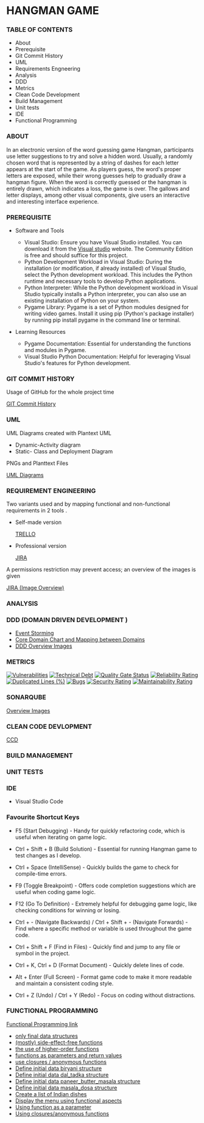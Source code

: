 # HANGMAN GAME
### TABLE OF CONTENTS 
- About
- Prerequisite
- Git Commit History
- UML
- Requirements Engneering
- Analysis
- DDD
- Metrics
- Clean Code Development
- Build Management
- Unit tests
- IDE
- Functional Programming
  
### ABOUT
In an electronic version of the word guessing game Hangman, participants use letter suggestions to try and solve a hidden word. Usually, a randomly chosen word that is represented by a string of dashes for each letter appears at the start of the game. As players guess, the word's proper letters are exposed, while their wrong guesses help to gradually draw a hangman figure. When the word is correctly guessed or the hangman is entirely drawn, which indicates a loss, the game is over. The gallows and letter displays, among other visual components, give users an interactive and interesting interface experience.

### PREREQUISITE
- Software and Tools
   - Visual Studio: Ensure you have Visual Studio installed. You can download it from the [Visual studio](https://visualstudio.microsoft.com/) website.
     The Community Edition is free and should suffice for this project.
   - Python Development Workload in Visual Studio: During the installation (or modification, if already installed) of Visual Studio,
     select the Python development workload. This includes the Python runtime and necessary tools to develop Python applications.
   - Python Interpreter: While the Python development workload in Visual Studio typically installs a Python interpreter,
      you can also use an existing installation of Python on your system.
   - Pygame Library: Pygame is a set of Python modules designed for writing video games. Install it using pip (Python's package installer)
     by running pip install pygame in the command line or terminal.
     
- Learning Resources
  - Pygame Documentation: Essential for understanding the functions and modules in Pygame.
  - Visual Studio Python Documentation: Helpful for leveraging Visual Studio's features for Python development.
    
### GIT COMMIT HISTORY
Usage of GitHub for the whole project time

[GIT Commit History](https://github.com/Ninitharam/Ninitharam/commits/91513ffed749415ea4d3a1662572b54d90d0fdd1)

### UML
UML Diagrams created with Plantext UML

+ Dynamic-Activity diagram
+ Static- Class and Deployment Diagram

PNGs and Planttext Files

[UML Diagrams](https://github.com/Ninitharam/Ninitharam/tree/origin/UML%20Diagrams%20Link)

### REQUIREMENT ENGINEERING
Two variants used and by mapping functional and non-functional requirements in 2 tools .

- Self-made version
    
  [TRELLO](https://trello.com/b/7pobofqu/hangman-game)
  
- Professional version 
  
  [JIRA](https://softwaredevelopmentproject.atlassian.net/jira/software/projects/HG/boards/3)

 A permissions restriction may prevent access; an overview of the images is given

 [JIRA (Image Overview)](https://github.com/Ninitharam/Ninitharam/tree/origin/JIRA)

 
### ANALYSIS

### DDD (DOMAIN DRIVEN DEVELOPMENT )

- [Event Storming ](https://miro.com/app/board/uXjVN3vYjKk=/?share_link_id=537377883470)
- [Core Domain Chart and Mapping between Domains](https://github.com/Ninitharam/Ninitharam/assets/148867057/d6452691-2243-4485-8107-e88badaddf5e)
- [DDD Overview Images](https://github.com/Ninitharam/Ninitharam/tree/origin/DDD)

### METRICS
[![Vulnerabilities](https://sonarcloud.io/api/project_badges/measure?project=Ninitharam_Ninitharam&metric=vulnerabilities)](https://sonarcloud.io/summary/new_code?id=Ninitharam_Ninitharam)
[![Technical Debt](https://sonarcloud.io/api/project_badges/measure?project=Ninitharam_Ninitharam&metric=sqale_index)](https://sonarcloud.io/summary/new_code?id=Ninitharam_Ninitharam)
[![Quality Gate Status](https://sonarcloud.io/api/project_badges/measure?project=Ninitharam_Ninitharam&metric=alert_status)](https://sonarcloud.io/summary/new_code?id=Ninitharam_Ninitharam)
[![Reliability Rating](https://sonarcloud.io/api/project_badges/measure?project=Ninitharam_Ninitharam&metric=reliability_rating)](https://sonarcloud.io/summary/new_code?id=Ninitharam_Ninitharam)
[![Duplicated Lines (%)](https://sonarcloud.io/api/project_badges/measure?project=Ninitharam_Ninitharam&metric=duplicated_lines_density)](https://sonarcloud.io/summary/new_code?id=Ninitharam_Ninitharam)
[![Bugs](https://sonarcloud.io/api/project_badges/measure?project=Ninitharam_Ninitharam&metric=bugs)](https://sonarcloud.io/summary/new_code?id=Ninitharam_Ninitharam)
[![Security Rating](https://sonarcloud.io/api/project_badges/measure?project=Ninitharam_Ninitharam&metric=security_rating)](https://sonarcloud.io/summary/new_code?id=Ninitharam_Ninitharam)
[![Maintainability Rating](https://sonarcloud.io/api/project_badges/measure?project=Ninitharam_Ninitharam&metric=sqale_rating)](https://sonarcloud.io/summary/new_code?id=Ninitharam_Ninitharam)

### SONARQUBE
[Overview Images](https://github.com/Ninitharam/Ninitharam/tree/origin/SonarCubeMetrics)

### CLEAN CODE DEVLOPMENT

[CCD](https://github.com/Ninitharam/Ninitharam/tree/origin/CCD)

### BUILD MANAGEMENT
### UNIT TESTS
### IDE 
+ Visual Studio Code
  
### Favourite Shortcut Keys

+ F5 (Start Debugging) - Handy for quickly refactoring code, which is useful when iterating on game logic.

+ Ctrl + Shift + B (Build Solution) - Essential for running  Hangman game to test changes as I develop.

+ Ctrl + Space (IntelliSense) - Quickly builds the game to check for compile-time errors.

+ F9 (Toggle Breakpoint) - Offers code completion suggestions which are useful when coding game logic.

+ F12 (Go To Definition) - Extremely helpful for debugging game logic, like checking conditions for winning or losing.

+ Ctrl + - (Navigate Backwards) / Ctrl + Shift + - (Navigate Forwards) - Find where a specific method or variable is used throughout the game code.

+ Ctrl + Shift + F (Find in Files) - Quickly find and jump to any file or symbol in the project.

+ Ctrl + K, Ctrl + D (Format Document) - Quickly delete lines of code.

+ Alt + Enter (Full Screen) - Format game code to make it more readable and maintain a consistent coding style.

+ Ctrl + Z (Undo) / Ctrl + Y (Redo) - Focus on coding without distractions.

### FUNCTIONAL PROGRAMMING

[Functional Programming link](https://github.com/Ninitharam/Ninitharam/tree/origin/FunctionalProgramming)

- [only final data structures](https://github.com/Ninitharam/Ninitharam/blob/e9476578f5cc6522f25c0d7ade74151d5c090b6e/FunctionalProgramming/IndianCuisine.py#L5)
- [(mostly) side-effect-free functions](https://github.com/Ninitharam/Ninitharam/blob/db1bf0a1c46783790c16f9e5285f4f5a1790b827/FunctionalProgramming/IndianCuisine.py#L17)
- [the use of higher-order functions](https://github.com/Ninitharam/Ninitharam/blob/db1bf0a1c46783790c16f9e5285f4f5a1790b827/FunctionalProgramming/IndianCuisine.py#L22)
- [functions as parameters and return values](https://github.com/Ninitharam/Ninitharam/blob/db1bf0a1c46783790c16f9e5285f4f5a1790b827/FunctionalProgramming/IndianCuisine.py#L30) 
- [use closures / anonymous functions](https://github.com/Ninitharam/Ninitharam/blob/db1bf0a1c46783790c16f9e5285f4f5a1790b827/FunctionalProgramming/IndianCuisine.py#L35)
- [Define initial data biryani structure](https://github.com/Ninitharam/Ninitharam/blob/db1bf0a1c46783790c16f9e5285f4f5a1790b827/FunctionalProgramming/IndianCuisine.py#L40)
- [Define initial data dal_tadka structure](https://github.com/Ninitharam/Ninitharam/blob/db1bf0a1c46783790c16f9e5285f4f5a1790b827/FunctionalProgramming/IndianCuisine.py#L41)
- [Define initial data paneer_butter_masala structure](https://github.com/Ninitharam/Ninitharam/blob/db1bf0a1c46783790c16f9e5285f4f5a1790b827/FunctionalProgramming/IndianCuisine.py#L42)
- [Define initial data masala_dosa structure](https://github.com/Ninitharam/Ninitharam/blob/db1bf0a1c46783790c16f9e5285f4f5a1790b827/FunctionalProgramming/IndianCuisine.py#L43)
- [ Create a list of Indian dishes](https://github.com/Ninitharam/Ninitharam/blob/db1bf0a1c46783790c16f9e5285f4f5a1790b827/FunctionalProgramming/IndianCuisine.py#L47)
- [Display the menu using functional aspects](https://github.com/Ninitharam/Ninitharam/blob/db1bf0a1c46783790c16f9e5285f4f5a1790b827/FunctionalProgramming/IndianCuisine.py#L5)
- [Using function as a parameter](https://github.com/Ninitharam/Ninitharam/blob/db1bf0a1c46783790c16f9e5285f4f5a1790b827/FunctionalProgramming/IndianCuisine.py#L55)
- [Using closures/anonymous functions](https://github.com/Ninitharam/Ninitharam/blob/db1bf0a1c46783790c16f9e5285f4f5a1790b827/FunctionalProgramming/IndianCuisine.py#L58 )

